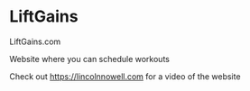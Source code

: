 # LiftGains
LiftGains.com

Website where you can schedule workouts 

Check out https://lincolnnowell.com for a video of the website
